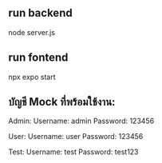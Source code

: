 ## run backend
node server.js

## run fontend
npx expo start

## บัญชี Mock ที่พร้อมใช้งาน:

Admin:
Username: admin
Password: 123456

User:
Username: user
Password: 123456

Test:
Username: test
Password: test123
